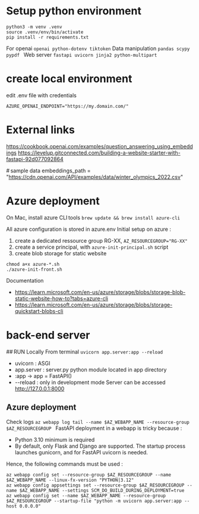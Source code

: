 # Setup python environment
```
python3 -m venv .venv
source .venv/env/bin/activate
pip install -r requirements.txt
```
For openai ```openai python-dotenv tiktoken```
Data manipulation ```pandas scypy pypdf ```
Web server ```fastapi uvicorn jinja2 python-multipart```

# create local environment
edit .env file with credentials
```AZURE_OPENAI_KEY="abcdef"
AZURE_OPENAI_ENDPOINT="https://my.domain.com/"
```

# External links
https://cookbook.openai.com/examples/question_answering_using_embeddings
https://levelup.gitconnected.com/building-a-website-starter-with-fastapi-92d077092864

# sample data
embeddings_path = "https://cdn.openai.com/API/examples/data/winter_olympics_2022.csv"

# Azure deployment
On Mac, install azure CLI tools
```brew update && brew install azure-cli```

All azure configuration is stored in azure.env
Initial setup on azure :
1. create a dedicated ressource group RG-XX, ```AZ_RESOURCEGROUP="RG-XX"```
2. create a service principal, with ```azure-init-principal.sh``` script
3. create blob storage for static website 
```
chmod a+x azure-*.sh 
./azure-init-front.sh
```
Documentation 
- https://learn.microsoft.com/en-us/azure/storage/blobs/storage-blob-static-website-how-to?tabs=azure-cli
- https://learn.microsoft.com/en-us/azure/storage/blobs/storage-quickstart-blobs-cli

# back-end server
## RUN Locally
From terminal ```uvicorn app.server:app --reload```
- uvicorn : ASGI 
- app.server : server.py python module located in app directory
- :app -> app = FastAPI()
- --reload : only in development mode
Server can be accessed 
http://127.0.0.1:8000

## Azure deployment
Check logs ```az webapp log tail --name $AZ_WEBAPP_NAME --resource-group $AZ_RESOURCEGROUP ```
FastAPI deployment in a webapp is tricky because :
- Python 3.10 minimum is required
- By default, only Flask and Django are supported. The startup process launches gunicorn, and for FastAPI uvicorn is needed.

Hence, the following commands must be used :
```
az webapp config set --resource-group $AZ_RESOURCEGROUP --name $AZ_WEBAPP_NAME --linux-fx-version "PYTHON|3.12"
az webapp config appsettings set --resource-group $AZ_RESOURCEGROUP --name $AZ_WEBAPP_NAME --settings SCM_DO_BUILD_DURING_DEPLOYMENT=true
az webapp config set --name $AZ_WEBAPP_NAME --resource-group $AZ_RESOURCEGROUP --startup-file "python -m uvicorn app.server:app --host 0.0.0.0"
```